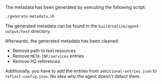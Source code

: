 The metadata has been generated by executing the following script:

```bash
./generate-metadata.sh
```

The generated metadata can be found in the `build/native/agent-output/test` directory.

Afterwards, the generated metadata has been cleaned:
- Remove path to test resources
- Remove `META-INF/services` entries
- Remove H2 references

Additionally, you have to add the entries from `additional-entries.json` to `reflect-config.json`.
No idea why the agent doesn't detect them.

